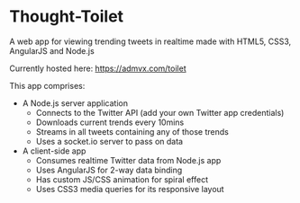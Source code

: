 Thought-Toilet
==============

A web app for viewing trending tweets in realtime made with HTML5, CSS3, AngularJS and Node.js

Currently hosted here: https://admvx.com/toilet

This app comprises:
- A Node.js server application
    - Connects to the Twitter API (add your own Twitter app credentials)
    - Downloads current trends every 10mins
    - Streams in all tweets containing any of those trends
    - Uses a socket.io server to pass on data
- A client-side app
    - Consumes realtime Twitter data from Node.js app
    - Uses AngularJS for 2-way data binding
    - Has custom JS/CSS animation for spiral effect
    - Uses CSS3 media queries for its responsive layout
